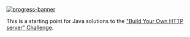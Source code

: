 [![progress-banner](https://backend.codecrafters.io/progress/http-server/1b8dde7d-436b-4639-9223-5aa21b39d300)](https://app.codecrafters.io/users/codecrafters-bot?r=2qF)

This is a starting point for Java solutions to the
["Build Your Own HTTP server" Challenge](https://app.codecrafters.io/courses/http-server/overview).

